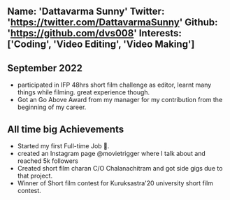 Name: 'Dattavarma Sunny'
Twitter: 'https://twitter.com/DattavarmaSunny'
Github: 'https://github.com/dvs008'
Interests: ['Coding', 'Video Editing', 'Video Making']
---

## September 2022

- participated in IFP 48hrs short film challenge as editor, learnt many things while filming. great experience though.
- Got an Go Above Award from my manager for my contribution from the beginning of my career.

## All time big Achievements

- Started my first Full-time Job 🎉.
- created an Instagram page @movietrigger where I talk about and reached 5k followers 
- Created short film charan C/O Chalanachitram and got side gigs due to that project.
- Winner of Short film contest for Kuruksastra'20 university short film contest.
